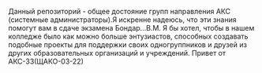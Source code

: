 Данный репозиторий - общее достояние групп направления АКС (системные администраторы).Я искренне надеюсь, что эти знания помогут вам в сдаче экзамена Бондар...В.М. 
Я бы хотел, чтобы в нашем колледже было как можно больше энтузиастов, способных создавать подобные проекты для поддержки своих одногруппников и друзей из других образовательных организаций и учреждений.
Привет от АКС-33(ЩАКО-03-22)

